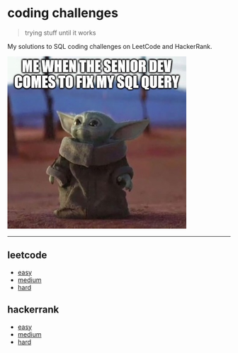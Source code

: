 # coding challenges
> trying stuff until it works

My solutions to SQL coding challenges on LeetCode and HackerRank.

![](img/senior_dev_fix_sql_query.jpg)

---

## leetcode
- [easy](leetcode/easy)
- [medium](leetcode/medium)
- [hard](leetcode/hard)

## hackerrank
- [easy](hackerrank/easy)
- [medium](hackerrank/medium)
- [hard](hackerrank/hard)
